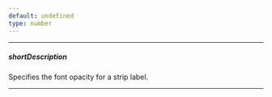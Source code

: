 ```yaml
---
default: undefined
type: number
---
```

---
##### shortDescription
Specifies the font opacity for a strip label.

---
